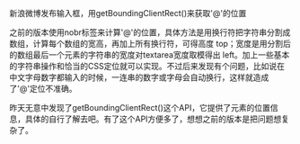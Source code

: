 新浪微博发布输入框，用getBoundingClientRect()来获取'@'的位置

之前的版本使用nobr标签来计算'@'的位置，具体方法是用换行符把字符串分割成数组，计算每个数组的宽高，再加上所有换行符，可得高度 top；宽度是用分割后的数组最后一个元素的字符串的宽度对textarea宽度取模得出 left。加上一些基本的字符串操作和恰当的CSS定位就可以实现。不过后来发现有个问题，比如说在中文字母数字都输入的时候，一连串的数字或字母会自动换行，这样就造成了'@'定位不准确。

昨天无意中发现了getBoundingClientRect()这个API，它提供了元素的位置信息，具体的自行了解去吧。有了这个API方便多了，想想之前的版本是把问题想复杂了。